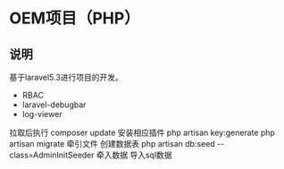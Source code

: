 # OEM项目（PHP）

## 说明

基于laravel5.3进行项目的开发。

- RBAC
- laravel-debugbar
- log-viewer

拉取后执行
 composer update 安装相应插件
 php artisan key:generate
 php artisan migrate 牵引文件 创建数据表
 php artisan db:seed --class=AdminInitSeeder  牵入数据 导入sql数据
